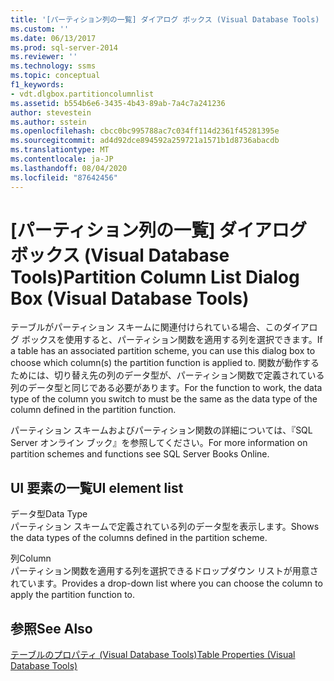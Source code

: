 ```yaml
---
title: '[パーティション列の一覧] ダイアログ ボックス (Visual Database Tools) | Microsoft Docs'
ms.custom: ''
ms.date: 06/13/2017
ms.prod: sql-server-2014
ms.reviewer: ''
ms.technology: ssms
ms.topic: conceptual
f1_keywords:
- vdt.dlgbox.partitioncolumnlist
ms.assetid: b554b6e6-3435-4b43-89ab-7a4c7a241236
author: stevestein
ms.author: sstein
ms.openlocfilehash: cbcc0bc995788ac7c034ff114d2361f45281395e
ms.sourcegitcommit: ad4d92dce894592a259721a1571b1d8736abacdb
ms.translationtype: MT
ms.contentlocale: ja-JP
ms.lasthandoff: 08/04/2020
ms.locfileid: "87642456"
---
```

# <a name="partition-column-list-dialog-box-visual-database-tools"></a><span data-ttu-id="9ecb5-102">[パーティション列の一覧] ダイアログ ボックス (Visual Database Tools)</span><span class="sxs-lookup"><span data-stu-id="9ecb5-102">Partition Column List Dialog Box (Visual Database Tools)</span></span>
  <span data-ttu-id="9ecb5-103">テーブルがパーティション スキームに関連付けられている場合、このダイアログ ボックスを使用すると、パーティション関数を適用する列を選択できます。</span><span class="sxs-lookup"><span data-stu-id="9ecb5-103">If a table has an associated partition scheme, you can use this dialog box to choose which column(s) the partition function is applied to.</span></span> <span data-ttu-id="9ecb5-104">関数が動作するためには、切り替え先の列のデータ型が、パーティション関数で定義されている列のデータ型と同じである必要があります。</span><span class="sxs-lookup"><span data-stu-id="9ecb5-104">For the function to work, the data type of the column you switch to must be the same as the data type of the column defined in the partition function.</span></span>  
  
 <span data-ttu-id="9ecb5-105">パーティション スキームおよびパーティション関数の詳細については、『SQL Server オンライン ブック』を参照してください。</span><span class="sxs-lookup"><span data-stu-id="9ecb5-105">For more information on partition schemes and functions see SQL Server Books Online.</span></span>  
  
## <a name="ui-element-list"></a><span data-ttu-id="9ecb5-106">UI 要素の一覧</span><span class="sxs-lookup"><span data-stu-id="9ecb5-106">UI element list</span></span>  
 <span data-ttu-id="9ecb5-107">データ型</span><span class="sxs-lookup"><span data-stu-id="9ecb5-107">Data Type</span></span>  
 <span data-ttu-id="9ecb5-108">パーティション スキームで定義されている列のデータ型を表示します。</span><span class="sxs-lookup"><span data-stu-id="9ecb5-108">Shows the data types of the columns defined in the partition scheme.</span></span>  
  
 <span data-ttu-id="9ecb5-109">列</span><span class="sxs-lookup"><span data-stu-id="9ecb5-109">Column</span></span>  
 <span data-ttu-id="9ecb5-110">パーティション関数を適用する列を選択できるドロップダウン リストが用意されています。</span><span class="sxs-lookup"><span data-stu-id="9ecb5-110">Provides a drop-down list where you can choose the column to apply the partition function to.</span></span>  
  
## <a name="see-also"></a><span data-ttu-id="9ecb5-111">参照</span><span class="sxs-lookup"><span data-stu-id="9ecb5-111">See Also</span></span>  
 [<span data-ttu-id="9ecb5-112">テーブルのプロパティ (Visual Database Tools)</span><span class="sxs-lookup"><span data-stu-id="9ecb5-112">Table Properties &#40;Visual Database Tools&#41;</span></span>](visual-database-tools.md)  
  
  
